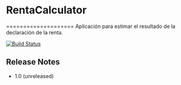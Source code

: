 # RentaCalculator
====================
Aplicación para estimar el resultado de la declaración de la renta.

[![Build Status](https://ci.jenkins.io/buildStatus/icon?job=Plugins/gradle-plugin/master)](https://ci.jenkins.io/blue/organizations/jenkins/Plugins%2Fgradle-plugin/branches/)

## Release Notes
* 1.0 (unreleased)
